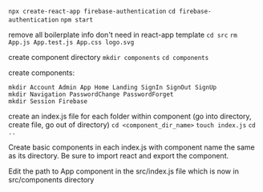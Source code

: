 `npx create-react-app firebase-authentication`
`cd firebase-authentication`
`npm start`


remove all boilerplate info don't need in react-app template
``cd src``
``rm App.js App.test.js App.css logo.svg``

create component directory
`mkdir components`
`cd components`

create components: 
````
mkdir Account Admin App Home Landing SignIn SignOut SignUp
mkdir Navigation PasswordChange PasswordForget
mkdir Session Firebase
````

create an index.js file for each folder within component (go into directory, create file, go out of directory)
`cd <component_dir_name>`
`touch index.js`
`cd ..`

Create basic components in each index.js with component name the same as its directory. Be sure to import react and export the component.

Edit the path to App component in the src/index.js file which is now in src/components directory


